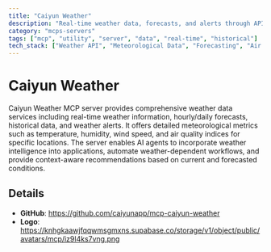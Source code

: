 ```yaml
---
title: "Caiyun Weather"
description: "Real-time weather data, forecasts, and alerts through API integration."
category: "mcps-servers"
tags: ["mcp", "utility", "server", "data", "real-time", "historical"]
tech_stack: ["Weather API", "Meteorological Data", "Forecasting", "Air Quality"]
---
```


# Caiyun Weather

Caiyun Weather MCP server provides comprehensive weather data services including real-time weather information, hourly/daily forecasts, historical data, and weather alerts. It offers detailed meteorological metrics such as temperature, humidity, wind speed, and air quality indices for specific locations. The server enables AI agents to incorporate weather intelligence into applications, automate weather-dependent workflows, and provide context-aware recommendations based on current and forecasted conditions.

## Details

- **GitHub**: https://github.com/caiyunapp/mcp-caiyun-weather
- **Logo**: https://knhgkaawjfqqwmsgmxns.supabase.co/storage/v1/object/public/avatars/mcp/iz9l4ks7vng.png

